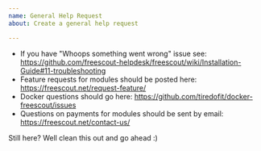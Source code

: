 ```yaml
---
name: General Help Request
about: Create a general help request

---
```


* If you have "Whoops something went wrong" issue see: https://github.com/freescout-helpdesk/freescout/wiki/Installation-Guide#11-troubleshooting
* Feature requests for modules should be posted here: https://freescout.net/request-feature/
* Docker questions should go here: https://github.com/tiredofit/docker-freescout/issues
* Questions on payments for modules should be sent by email: https://freescout.net/contact-us/

Still here? Well clean this out and go ahead :)